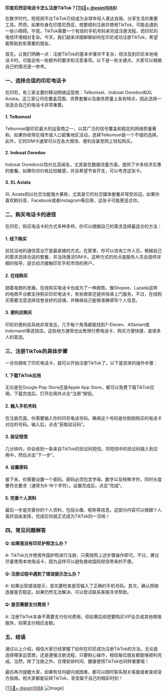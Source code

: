 **印度尼西亚电话卡怎么注册TikTok？[[TG💪+ @esim1088](https://t.me/s/esim1088)]**

在数字时代，短视频平台TikTok已经成为全球年轻人表达自我、分享生活的重要工具。然而，如果你身在印度尼西亚，想要顺利注册并使用TikTok，可能会遇到一些小障碍。毕竟，TikTok需要一个有效的手机号码来完成注册流程，而印尼的电信环境相对复杂。今天，我们就来详细聊聊如何在印尼成功注册TikTok，希望能帮助到有需要的朋友。

首先，让我们明确一点：注册TikTok的基本步骤并不复杂，但涉及到印尼本地电话卡时，可能会有一些额外的要求和注意事项。以下是一些关键点，大家可以根据自己的情况逐一参考。

### 一、选择合适的印尼电话卡

在印尼，有三家主要的移动网络运营商：Telkomsel、Indosat Ooredoo和XL Axiata。这三家公司在覆盖范围、资费套餐以及服务质量上各有特点，因此选择一张适合自己的电话卡非常重要。

#### 1. Telkomsel
Telkomsel是印尼最大的运营商之一，以其广泛的信号覆盖和稳定的网络质量著称。如果你经常在城市或人口密集地区活动，选择Telkomsel是一个不错的选择。此外，它的SIM卡通常可以在各大商场、便利店甚至网上轻松购买。

#### 2. Indosat Ooredoo
Indosat Ooredoo以性价比高闻名，尤其是在数据流量方面，提供了许多经济实惠的套餐。如果你对价格比较敏感，并且希望节省开支，可以考虑这张卡。

#### 3. XL Axiata
XL Axiata则以社交功能强大著称，尤其是它的社交媒体套餐非常受欢迎。如果你喜欢刷抖音、Facebook或者Instagram等应用，这张卡可能更适合你。

### 二、购买电话卡的途径

在印尼，购买电话卡的方式多种多样。你可以根据自己的需求选择最适合的方法：

#### 1. 线下购买
前往当地的通信营业厅是最直接的方式。在那里，你可以咨询工作人员，根据自己的需求选择合适的套餐，并当场激活SIM卡。这种方式的优点是服务人员会提供详细的指导，适合初次接触印尼手机市场的用户。

#### 2. 在线购买
随着电商的发展，在线购买电话卡也成为了一种趋势。像Shopee、Lazada这样的电商平台都支持购买印尼电话卡，有些商家还提供快递上门服务。不过，在线购买需要注意选择信誉良好的店铺，并确保自己能够准确填写个人信息。

#### 3. 便利店购买
印尼的便利店系统非常发达，几乎每个角落都能找到7-Eleven、Alfamart或Indomaret等连锁店。这些地方通常也出售预付费电话卡，购买方便快捷，是很多人的首选。

### 三、注册TikTok的具体步骤

一旦你拥有了印尼电话卡，就可以开始注册TikTok了。以下是具体的操作步骤：

#### 1. 下载TikTok应用
无论是在Google Play Store还是Apple App Store，都可以免费下载TikTok应用。下载完成后，打开应用并点击“注册”按钮。

#### 2. 输入手机号码
在注册页面，你需要输入你的印尼电话号码。确保这个号码是你刚刚购买的电话卡对应的号码。输入后，点击“获取验证码”。

#### 3. 验证短信
几分钟内，你会收到一条来自TikTok的验证码短信。将短信中的验证码输入到应用中，然后点击“下一步”。

#### 4. 设置密码
接下来，你需要设置一个密码。密码必须包含字母、数字以及特殊字符，同时长度要符合要求（通常为8-16个字符）。设置完成后，点击“完成”。

#### 5. 完善个人资料
最后一步是完善你的个人资料，包括头像、昵称等信息。这部分内容可以根据个人喜好自由发挥，完成后你就正式成为TikTok的一员啦！

### 四、常见问题解答

#### Q: 如果我没有印尼护照怎么办？
A: TikTok允许使用外国护照进行注册，只需按照上述步骤操作即可。不过，建议尽量使用本地电话卡，因为这样可以避免接收国际短信带来的不便。

#### Q: 注册过程中遇到了错误提示怎么办？
A: 如果出现错误提示，首先要检查是否输入了正确的手机号码。其次，确认网络连接是否稳定。如果仍然无法解决，可以尝试联系客服寻求帮助。

#### Q: 是否需要支付费用？
A: 注册TikTok本身不需要支付任何费用，但如果后续想要购买VIP会员或其他增值服务，则需支付相应金额。

### 五、结语

通过以上介绍，相信大家已经掌握了如何在印尼成功注册TikTok的方法。无论是选择哪家运营商，还是遵循注册流程，只要耐心操作，相信每位朋友都能够顺利完成。当然，除了注册之外，合理安排时间、健康使用TikTok也同样重要哦！

最后再次提醒大家，如果有任何疑问或困难，都可以随时联系相关客服或者查阅官方指南。祝大家都能玩转TikTok，享受属于自己的精彩时刻！

[[TG💪+ @esim1088](https://t.me/s/esim1088) ![Image](https://i.postimg.cc/4NQfJmqS/Snipaste-2025-05-13-00-14-12.png)]